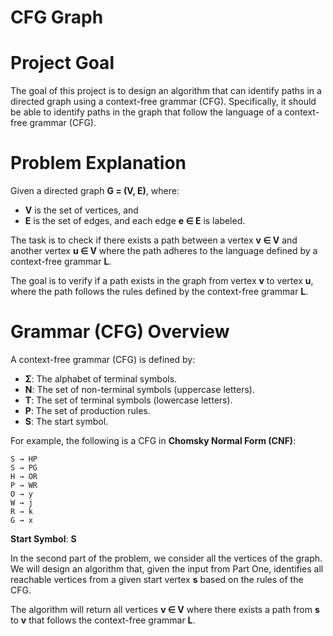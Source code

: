 # CFG Graph

# Project Goal

The goal of this project is to design an algorithm that can identify paths in a directed graph using a context-free grammar (CFG). Specifically, it should be able to identify paths in the graph that follow the language of a context-free grammar (CFG).

# Problem Explanation

Given a directed graph **G = (V, E)**, where:
- **V** is the set of vertices, and
- **E** is the set of edges, and each edge **e ∈ E** is labeled.

The task is to check if there exists a path between a vertex **v ∈ V** and another vertex **u ∈ V** where the path adheres to the language defined by a context-free grammar **L**. 

The goal is to verify if a path exists in the graph from vertex **v** to vertex **u**, where the path follows the rules defined by the context-free grammar **L**.

# Grammar (CFG) Overview

A context-free grammar (CFG) is defined by:
- **Σ**: The alphabet of terminal symbols.
- **N**: The set of non-terminal symbols (uppercase letters).
- **T**: The set of terminal symbols (lowercase letters).
- **P**: The set of production rules.
- **S**: The start symbol.

For example, the following is a CFG in **Chomsky Normal Form (CNF)**:

```
S → HP
S → PG
H → OR
P → WR
O → y
W → j
R → k
G → x
```

**Start Symbol**: **S**


In the second part of the problem, we consider all the vertices of the graph. We will design an algorithm that, given the input from Part One, identifies all reachable vertices from a given start vertex **s** based on the rules of the CFG.

The algorithm will return all vertices **v ∈ V** where there exists a path from **s** to **v** that follows the context-free grammar **L**.


